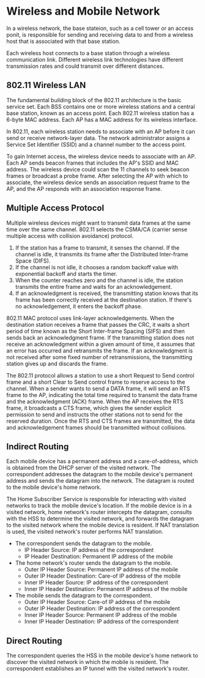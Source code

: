 # Wireless and Mobile Network

In a wireless network, the base stateion, such as a cell tower or an access ponit, is responsible for sending and receiving data to and from a wireless host that is associated with that base station.

Each wireless host connects to a base station through a wireless communication link. Different wireless link technologies have different transmission rates and could transmit over different distances.

## 802.11 Wireless LAN

The fundamental building block of the 802.11 architecture is the basic service set. Each BSS contains one or more wireless stations and a central base station, known as an access point. Each 802.11 wireless station has a 6-byte MAC address. Each AP has a MAC address for its wireless interface.

In 802.11, each wireless station needs to associate with an AP before it can send or receive network-layer data. The network administrator assigns a Service Set Identifier (SSID) and a channel number to the access point.

To gain Internet access, the wireless device needs to associate with an AP. Each AP sends beacon frames that includes the AP's SSID and MAC address. The wireless device could scan the 11 channels to seek beacon frames or broadcast a probe frame. After selecting the AP with which to associate, the wireless device sends an association request frame to the AP, and the AP responds with an association response frame.

## Multiple Access Protocol

Multiple wireless devices might want to transmit data frames at the same time over the same channel. 802.11 selects the CSMA/CA (carrier sense multiple access with collision avoidance) protocol.

1. If the station has a frame to transmit, it senses the channel. If the channel is idle, it transmits its frame after the Distributed Inter-frame Space (DIFS).
2. If the channel is not idle, it chooses a random backoff value with exponential backoff and starts the timer.
3. When the counter reaches zero and the channel is idle, the station transmits the entire frame and waits for an acknowledgement.
4. If an acknowledgment is received, the transmitting station knows that its frame has been correctly received at the destination station. If there's no acknowledgement, it enters the backoff phase.

802.11 MAC protocol uses link-layer acknowledgements. When the destination station receives a frame that passes the CRC, it waits a short period of time known as the Short Inter-frame Spacing (SIFS) and then sends back an acknowledgment frame. If the transmitting station does not receive an acknowledgment within a given amount of time, it assumes that an error has occurred and retransmits the frame. If an acknowledgment is not received after some fixed number of retransmissions, the transmitting station gives up and discards the frame.

The 802.11 protocol allows a station to use a short Request to Send control frame and a short Clear to Send control frame to reserve access to the channel. When a sender wants to send a DATA frame, it will send an RTS frame to the AP, indicating the total time required to transmit the data frame and the acknowledgment (ACK) frame. When the AP receives the RTS frame, it broadcasts a CTS frame, which gives the sender explicit permission to send and instructs the other stations not to send for the reserved duration. Once the RTS and CTS frames are transmitted, the data and acknowledgement frames should be transmitted without collisions.

## Indirect Routing

Each mobile device has a permanent address and a care-of-address, which is obtained from the DHCP server of the visited network. The correspondent addresses the datagram to the mobile device's permanent address and sends the datagram into the network. The datagram is routed to the mobile device's home network.

The Home Subscriber Service is responsible for interacting with visited networks to track the mobile device's location. If the mobile device is in a visited network, home network's router intercepts the datagram, consults with the HSS to determine the visited network, and forwards the datagram to the visited network where the mobile device is resident. If NAT translation is used, the visited network's router performs NAT translation.

- The correspondent sends the datagram to the mobile.
  - IP Header Source: IP address of the correspondent
  - IP Header Destination: Permanent IP address of the mobile
- The home network's router sends the datagram to the mobile.
  - Outer IP Header Source: Permanent IP address of the mobile
  - Outer IP Header Destination: Care-of IP address of the mobile
  - Inner IP Header Source: IP address of the correspondent
  - Inner IP Header Destination: Permanent IP address of the mobile
- The mobile sends the datagram to the correspondent.
  - Outer IP Header Source: Care-of IP address of the mobile
  - Outer IP Header Destination: IP address of the correspondent
  - Inner IP Header Source: Permanent IP address of the mobile
  - Inner IP Header Destination: IP address of the correspondent

## Direct Routing

The correspondent queries the HSS in the mobile device's home network to discover the visited network in which the mobile is resident. The correspondent establishes an IP tunnel with the visited network's router.
